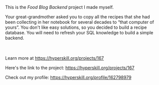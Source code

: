 This is the *Food Blog Backend* project I made myself.


<p><span>Your great-grandmother asked you to copy all the recipes that she had been collecting in her notebook for several decades to “that computer of yours”. You don't like easy solutions, so you decided to build a recipe database. You will need to refresh your SQL knowledge to build a simple backend.</span></p><br/><br/>Learn more at <a href="https://hyperskill.org/projects/167?utm_source=ide&utm_medium=ide&utm_campaign=ide&utm_content=project-card">https://hyperskill.org/projects/167</a>

Here's the link to the project: https://hyperskill.org/projects/167

Check out my profile: https://hyperskill.org/profile/162798979